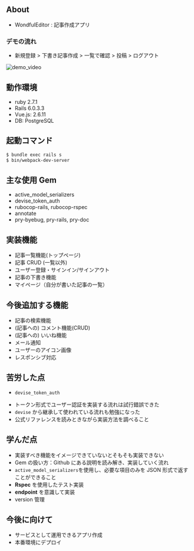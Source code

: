 ## About

- WondfulEditor : 記事作成アプリ

### デモの流れ

- 新規登録 > 下書き記事作成 > 一覧で確認 > 投稿 > ログアウト

![demo_video](https://user-images.githubusercontent.com/34918376/103398197-f39c4780-4b7e-11eb-80e5-01f3436d5c4d.gif)

## 動作環境

- ruby 2.7.1
- Rails 6.0.3.3
- Vue.js: 2.6.11
- DB: PostgreSQL

## 起動コマンド

```bash
$ bundle exec rails s
$ bin/webpack-dev-server
```

## 主な使用 Gem

- active_model_serializers
- devise_token_auth
- rubocop-rails, rubocop-rspec
- annotate
- pry-byebug, pry-rails, pry-doc

## 実装機能

- 記事一覧機能(トップページ)
- 記事 CRUD (一覧以外)
- ユーザー登録・サインイン/サインアウト
- 記事の下書き機能
- マイページ（自分が書いた記事の一覧）

## 今後追加する機能

- 記事の検索機能
- (記事への) コメント機能(CRUD)
- (記事への) いいね機能
- メール通知
- ユーザーのアイコン画像
- レスポンシブ対応

## 苦労した点

- `devise_token_auth`

* トークン形式でユーザー認証を実装する流れは試行錯誤できた
* `devise` から継承して使われている流れも勉強になった
* 公式リファレンスを読みときながら実装方法を調べること

## 学んだ点

- 実装すべき機能をイメージできていないとそもそも実装できない
- Gem の扱い方：Github にある説明を読み解き、実装していく流れ
- `active_model_serializers`を使用し、必要な項目のみを JSON 形式で返すことができること
- **Rspec** を使用したテスト実装
- **endpoint** を意識して実装
- version 管理

## 今後に向けて

- サービスとして運用できるアプリ作成
- 本番環境にデプロイ

